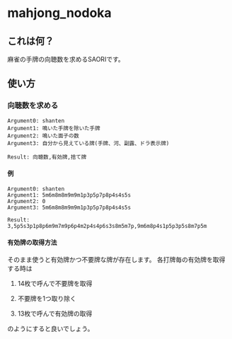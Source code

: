 # mahjong\_nodoka

## これは何？

麻雀の手牌の向聴数を求めるSAORIです。

## 使い方

### 向聴数を求める

```
Argument0: shanten
Argument1: 鳴いた手牌を除いた手牌
Argument2: 鳴いた面子の数
Argument3: 自分から見えている牌(手牌、河、副露、ドラ表示牌)

Result: 向聴数,有効牌,捨て牌
```

#### 例

```
Argument0: shanten
Argument1: 5m6m8m8m9m9m1p3p5p7p8p4s4s5s
Argument2: 0
Argument3: 5m6m8m8m9m9m1p3p5p7p8p4s4s5s

Result: 3,5p5s3p1p8p6m9m7m9p6p4m2p4s4p6s3s8m5m7p,9m6m8p4s1p5p3p5s8m7p5m
```

#### 有効牌の取得方法

そのまま使うと有効牌かつ不要牌な牌が存在します。
各打牌毎の有効牌を取得する時は

1. 14枚で呼んで不要牌を取得

2. 不要牌を1つ取り除く

3. 13枚で呼んで有効牌の取得

のようにすると良いでしょう。

